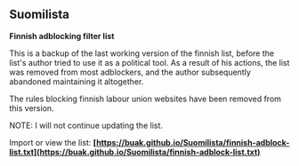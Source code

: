 ## Suomilista

**Finnish adblocking filter list**

This is a backup of the last working version of the finnish list, before the list's author tried to use it as a political tool. As a result of his actions, the list was removed from most adblockers, and the author subsequently abandoned maintaining it altogether.

The rules blocking finnish labour union websites have been removed from this version.

NOTE: I will not continue updating the list.

Import or view the list: **[https://buak.github.io/Suomilista/finnish-adblock-list.txt](https://buak.github.io/Suomilista/finnish-adblock-list.txt)**
